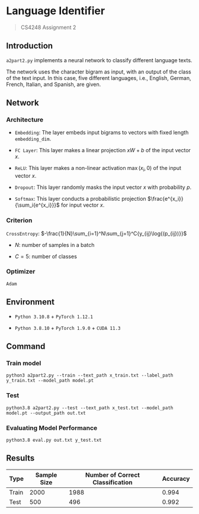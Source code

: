 # Language Identifier

> CS4248 Assignment 2

## Introduction

`a2part2.py` implements a neural network to classify different language texts. 

The network uses the character bigram as input, with an output of the class of the text input. In this case, five different languages, i.e., English, German, French, Italian, and Spanish, are given.

## Network

### Architecture

- `Embedding`: The layer embeds input bigrams to vectors with fixed length `embedding_dim`. 

- `FC Layer`: This layer makes a linear projection $xW+b$ of the input vector $x$.

- `ReLU`: This layer makes a non-linear activation $\max{(x_i,0)}$ of the input vector $x$. 

- `Dropout`: This layer randomly masks the input vector $x$ with probability $p$. 

- `Softmax`: This layer conducts a probabilistic projection $\frac{e^{x_i}}{\sum_i{e^{x_i}}}$ for input vector $x$. 

### Criterion

`CrossEntropy`: $-\frac{1}{N}\sum_{i=1}^N\sum_{j=1}^C{y_{ij}\log{(p_{ij})}}$

- $N$: number of samples in a batch

- $C=5$: number of classes

### Optimizer

`Adam`

## Environment

- `Python 3.10.8` + `PyTorch 1.12.1`

- `Python 3.8.10` + `PyTorch 1.9.0` + `CUDA 11.3`

## Command

### Train model

```shellag-0-1gfhs598fag-1-1gfhs598fag-0-1gfhs598fag-1-1gfhs598fag-0-1gfhs598fag-1-1gfhs598f
python3 a2part2.py --train --text_path x_train.txt --label_path y_train.txt --model_path model.pt
```

### Test

```shell
python3.8 a2part2.py --test --text_path x_test.txt --model_path model.pt --output_path out.txt
```

### Evaluating Model Performance

```shell
python3.8 eval.py out.txt y_test.txt
```

## Results

| Type  | Sample Size | Number of Correct Classification | Accuracy |
| ----- | ----------- | -------------------------------- | -------- |
| Train | 2000        | 1988                             | 0.994    |
| Test  | 500         | 496                              | 0.992    |
